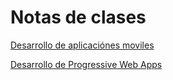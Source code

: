 # Notas de clases

[Desarrollo de aplicaciónes moviles](https://github.com/Ingrid-E/MinTic-DM/blob/main/Clase3.MD)

[Desarrollo de Progressive Web Apps](https://github.com/Ingrid-E/MinTic-DM/blob/main/Desarrollo-Progessive-Apps/index.html)
